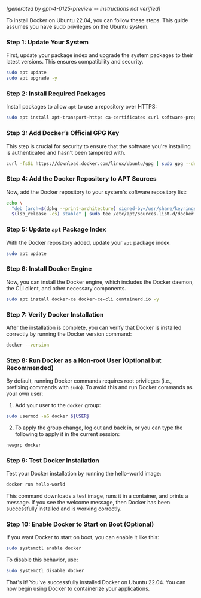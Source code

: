 *[generated by gpt-4-0125-preview -- instructions not verified]*

To install Docker on Ubuntu 22.04, you can follow these steps. This guide assumes you have sudo privileges on the Ubuntu system.

### Step 1: Update Your System
First, update your package index and upgrade the system packages to their latest versions. This ensures compatibility and security.

```bash
sudo apt update
sudo apt upgrade -y
```

### Step 2: Install Required Packages
Install packages to allow `apt` to use a repository over HTTPS:

```bash
sudo apt install apt-transport-https ca-certificates curl software-properties-common -y
```

### Step 3: Add Docker’s Official GPG Key
This step is crucial for security to ensure that the software you're installing is authenticated and hasn't been tampered with.

```bash
curl -fsSL https://download.docker.com/linux/ubuntu/gpg | sudo gpg --dearmor -o /usr/share/keyrings/docker-archive-keyring.gpg
```

### Step 4: Add the Docker Repository to APT Sources
Now, add the Docker repository to your system's software repository list:

```bash
echo \
  "deb [arch=$(dpkg --print-architecture) signed-by=/usr/share/keyrings/docker-archive-keyring.gpg] https://download.docker.com/linux/ubuntu \
  $(lsb_release -cs) stable" | sudo tee /etc/apt/sources.list.d/docker.list > /dev/null
```

### Step 5: Update `apt` Package Index
With the Docker repository added, update your `apt` package index.

```bash
sudo apt update
```

### Step 6: Install Docker Engine
Now, you can install the Docker engine, which includes the Docker daemon, the CLI client, and other necessary components.

```bash
sudo apt install docker-ce docker-ce-cli containerd.io -y
```

### Step 7: Verify Docker Installation
After the installation is complete, you can verify that Docker is installed correctly by running the Docker version command:

```bash
docker --version
```

### Step 8: Run Docker as a Non-root User (Optional but Recommended)
By default, running Docker commands requires root privileges (i.e., prefixing commands with `sudo`). To avoid this and run Docker commands as your own user:

1. Add your user to the `docker` group:

```bash
sudo usermod -aG docker ${USER}
```

2. To apply the group change, log out and back in, or you can type the following to apply it in the current session:

```bash
newgrp docker
```

### Step 9: Test Docker Installation
Test your Docker installation by running the hello-world image:

```bash
docker run hello-world
```

This command downloads a test image, runs it in a container, and prints a message. If you see the welcome message, then Docker has been successfully installed and is working correctly.

### Step 10: Enable Docker to Start on Boot (Optional)
If you want Docker to start on boot, you can enable it like this:

```bash
sudo systemctl enable docker
```

To disable this behavior, use:

```bash
sudo systemctl disable docker
```

That's it! You've successfully installed Docker on Ubuntu 22.04. You can now begin using Docker to containerize your applications.